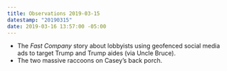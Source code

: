 ```yaml
---
title: Observations 2019-03-15
datestamp: "20190315"
date: 2019-03-16 13:57:00 -05:00
---
```


- The *Fast Company* story about lobbyists using geofenced social media ads to target Trump and Trump aides (via Uncle Bruce).
- The two massive raccoons on Casey’s back porch.

